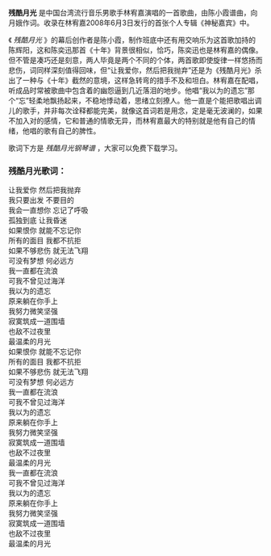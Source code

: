 

**残酷月光** 是中国台湾流行音乐男歌手林宥嘉演唱的一首歌曲，由陈小霞谱曲，向月娥作词。收录在林宥嘉2008年6月3日发行的首张个人专辑《神秘嘉宾》中。

《 _残酷月光_
》的幕后创作者是陈小霞，制作班底中还有用交响乐为这首歌加持的陈辉阳，这和陈奕迅那首《十年》背景很相似，恰巧，陈奕迅也是林宥嘉的偶像。但不管是凑巧还是刻意，两人毕竟是两个不同的个体，两首歌即使旋律一样悠扬而悲伤，词同样深刻值得回味，但“让我爱你，然后把我抛弃”还是为《残酷月光》杀出了一种与《十年》截然的意境，这样急转弯的措手不及和坦白。林宥嘉在配唱，听成品时常被歌曲中包含着的幽怨逼到几近落泪的地步。他唱“我以为的遗忘”那个“忘”轻柔地飘扬起来，不稳地悸动着，思绪立刻撩人。他一直是个能把歌唱出调儿的歌手，并非每次诠释都能完美，就像这首词若是用念，定是毫无波澜的，如果不加入对的感情，它和普通的情歌无异，而林宥嘉最大的特别就是他有自己的情绪，他唱的歌有自己的脾性。

歌词下方是 _残酷月光钢琴谱_ ，大家可以免费下载学习。

### 残酷月光歌词：

让我爱你 然后把我抛弃  
我只要出发 不要目的  
我会一直想你 忘记了呼吸  
孤独到底 让我昏迷  
如果恨你 就能不忘记你  
所有的面目 我都不抗拒  
如果不够悲伤 就无法飞翔  
可没有梦想 何必远方  
我一直都在流浪  
可我不曾见过海洋  
我以为的遗忘  
原来躺在你手上  
我努力微笑坚强  
寂寞筑成一道围墙  
也敌不过夜里  
最温柔的月光  
如果恨你 就能不忘记你  
所有的面目 我都不抗拒  
如果不够悲伤 就无法飞翔  
可没有梦想 何必远方  
我一直都在流浪  
可我不曾见过海洋  
我以为的遗忘  
原来躺在你手上  
我努力微笑坚强  
寂寞筑成一道围墙  
也敌不过夜里  
最温柔的月光  
我一直都在流浪  
可我不曾见过海洋  
我以为的遗忘  
原来躺在你手上  
我努力微笑坚强  
寂寞筑成一道围墙  
也敌不过夜里  
最温柔的月光

